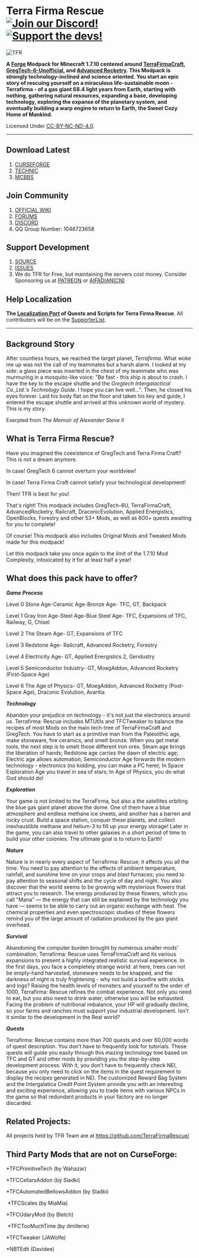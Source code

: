 # Terra Firma Rescue [![Join our Discord!](https://img.shields.io/badge/Discord-Join%20Us-blue)](https://discord.gg/BWn6E94) [![Support the devs!](https://img.shields.io/badge/Patreon-Support-orange.svg?style=flat-square)](https://www.patreon.com/TeamMoeg)

![TFR](https://raw.githubusercontent.com/TerraFirmaRescue/TerraFirma-Rescue-Modpack/master/resources/mainmenu/textures/TechnicLogo%20copy.png)

**A [Forge](https://github.com/MinecraftForge/MinecraftForge) Modpack for Minecraft 1.7.10 centered around [TerraFirmaCraft](https://www.curseforge.com/minecraft/mc-mods/tfcraft), [GregTech-6-Unofficial](https://www.curseforge.com/minecraft/mc-mods/gregtech6-unofficial), and [Advanced Rocketry](https://www.curseforge.com/minecraft/mc-mods/advanced-rocketry). This Modpack is strongly technology-inclined and science oriented. You start an epic story of rescuing yourself on a miraculous life-sustainable moon - Terrafirma - of a gas giant 68.4 light years from Earth, starting with nothing, gathering natural resources, expanding a base, developing technology, exploring the expanse of the planetary system, and eventually building a warp engine to return to Earth, the Sweet Cozy Home of Mankind.**

Licensed Under [CC-BY-NC-ND-4.0](https://github.com/TerraFirmaRescue/TerraFirma-Rescue-Modpack/blob/master/LICENSE).

---

## Download Latest

1. [CURSEFORGE](https://www.curseforge.com/minecraft/modpacks/terrafirma-rescue)
2. [TECHNIC](https://www.technicpack.net/modpack/terra-firma-rescue.1727928)
3. [MCBBS](https://www.mcbbs.net/thread-977365-1-1.html)

## Join Community

1. [OFFICIAL WIKI](https://wiki.teammoeg.com/)
2. [FORUMS](https://forum.teammoeg.com/)
3. [DISCORD](https://discord.gg/BWn6E94)
4. QQ Group Number: 1046723658

## Support Development

1. [SOURCE](https://github.com/TerraFirmaRescue/TerraFirma-Rescue-Modpack)
2. [ISSUES](https://github.com/TerraFirmaRescue/TerraFirma-Rescue-Modpack/issues)
3. We do TFR for Free, but maintaining the servers cost money. Consider Sponsoring us at [PATREON](https://www.patreon.com/TeamMoeg) or [AIFADIAN(CN)](https://afdian.net/@teammoeg)

## Help Localization

**The [Localization Port](https://github.com/TerraFirmaRescue/TFR-Localization) of Quests and Scripts for Terra Firma Rescue**. All contributers will be on the [SupporterList](https://github.com/TerraFirmaRescue/TerraFirma-Rescue-Modpack/blob/master/supporterlist.txt).

---

## Background Story

After countless hours, we reached the target planet, *Terrafirma*. What woke me up was not the call of my teammates but a harsh alarm. I looked at my side: a glass piece was inserted in the chest of my teammate who was murmuring in a mosquito-like voice: "Be fast - this ship is about to crash. I have the key to the escape shuttle and the *Gregtech Intergalactical Co.,Ltd.'s Technology Guide*. I hope you can live well...". Then, he closed his eyes forever. Laid his body flat on the floor and taken his key and guide, I entered the escape shuttle and arrived at this unknown world of mystery. This is my story.

Exerpted from *The Memoir of Alexander Steve II*
 
## What is Terra Firma Rescue?

Have you imagined the coexistence of GregTech and Terra Firma Craft? This is not a dream anymore. 

In case! GregTech 6 cannot overturn your worldview!

In case! Terra Firma Craft cannot satisfy your technological development!

Then! TFR is best for you!

That's right! This modpack includes GregTech-6U, TerraFirmaCraft, AdvancedRocketry, Railcraft, DraconicEvolution, Applied Energistics, OpenBlocks, Forestry and other 53+ Mods, as well as 600+ quests awaiting for you to complete!

Of course! This modpack also includes Original Mods and Tweaked Mods made for this modpack!

Let this modpack take you once again to the limit of the 1.7.10 Mod Complexity, intoxicated by it for at least half a year!

## What does this pack have to offer?

***Game Process***

Level 0 Stone Age-Ceramic Age-Bronze Age- TFC, GT, Backpack

Level 1 Gray Iron Age-Steel Age-Blue Steel Age- TFC, Expansions of TFC, Railway, G, Chisel

Level 2 The Steam Age- GT, Expansions of TFC

Level 3 Redstone Age- Railcraft, Advanced Rocketry, Forestry

Level 4 Electricity Age- GT, Applied Energistics 2, Gendustry

Level 5 Semiconductor Industry- GT, MoegAddon, Advanced Rocketry (First-Space Age)

Level 6 The Age of Physics- GT, MoegAddon, Advanced Rocketry (Post-Space Age), Draconic Evolution, Avaritia

***Technology***

  Abandon your prejudice on technology - it's not just the electronics around us. Terrafirma: Rescue includes MTUtils and TFCTweaker to balance the recipes of most Mods on the main tech-tree of TerraFirmaCraft and GregTech. You have to start as a primitive man from the Paleolithic age, make stoneware, fire ceramics, and smelt bronze. When you get metal tools, the next step is to smelt those different iron ores. Steam age brings the liberation of hands; Redstone age carries the dawn of electric age; Electric age allows automation; Semiconductor Age forwards the modern technology - electronics (no kidding, you can make a PC here); In Space Exploration Age you travel in sea of stars; In Age of Physics, you do what God should do!
  
***Exploration***

  Your game is not limited to the TerraFirma, but also a the satellites orbiting the blue gas giant planet above the dome. One of them have a blue atmosphere and endless methane ice sheets, and another has a barren and rocky crust. Build a space station, conquer these planets, and collect inexhaustible methane and helium-3 to fill up your energy storage! Later in the game, you can also travel to other galaxies in a short period of time to build your other colonies. The ultimate goal is to return to Earth!
  
***Nature***

  Nature is in nearly every aspect of Terrafirma: Rescue; it affects you all the time. You need to pay attention to the effects of ambient temperature, rainfall, and sunshine time on your crops and blast furnaces; you need to pay attention to seasonal shifts and the cycle of day and night. You also discover that the world seems to be growing with mysterious flowers that attract you to research. The energy produced by these flowers, which you call "Mana" — the energy that can still be explained by the technology you have — seems to be able to carry out an organic exchange with heat. The chemical properties and even spectroscopic studies of these flowers remind you of the large amount of radiation produced by the gas giant overhead. 
  
***Survival***

  Abandoning the computer burden brought by numerous smaller mods' combination, Terrafirma: Rescue uses TerraFirmaCraft and its various expansions to present a highly integrated realistic survival experience. In the first days, you face a completely strange world: at here, trees can not be empty-hand harvested, stoneware needs to be knapped, and the darkness of night is truly frightening - why not build a bonfire with sticks and logs? Raising the health levels of monsters and yourself to the order of 1000, Terrafirma: Rescue refines the combat experience. Not only you need to eat, but you also need to drink water, otherwise you will be exhausted. Facing the problem of nutritional imbalance, your HP will gradually decline, so your farms and ranches must support your industrial development. Isn't it similar to the development in the Real world? 
  
***Quests***

  Terrafirma: Rescue contains more than 700 quests and over 60,000 words of quest description. You don’t have to frequently look for tutorials. These quests will guide you easily through this mazing technology tree based on TFC and GT and other mods by providing you the step-by-step development process. With it, you don’t have to frequently check NEI, because you only need to click on the items in the quest requirement to display the recipes generated in NEI. The customized Reward Bag System and the Intergalatica Credit Point System provide you with an interesting and exciting experience, allowing you to trade items with various NPCs in the game so that redundant products in your factory are no longer discarded. 
  
## Related Projects:
All projects held by TFR Team are at https://github.com/TerraFirmaRescue/

## Third Party Mods that are not on CurseForge: 
*TFCPrimitiveTech (by Wahazar)

*TFCCellarsAddon (by Sladki)

*TFCAutomatedBellowsAddon (by Sladki)

 *TFCScales (by MiaMia)

*TFCUdaryMod (by Bletch)

 *TFCTooMuchTime (by dmillerw)

*TFCTweaker (JAWolfe)

*NBTEdit (Davidee)

